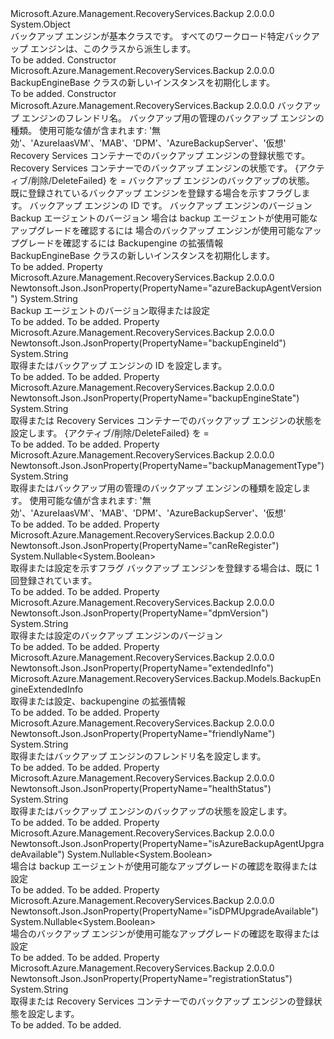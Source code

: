 <Type Name="BackupEngineBase" FullName="Microsoft.Azure.Management.RecoveryServices.Backup.Models.BackupEngineBase">
  <TypeSignature Language="C#" Value="public class BackupEngineBase" />
  <TypeSignature Language="ILAsm" Value=".class public auto ansi beforefieldinit BackupEngineBase extends System.Object" />
  <TypeSignature Language="DocId" Value="T:Microsoft.Azure.Management.RecoveryServices.Backup.Models.BackupEngineBase" />
  <TypeSignature Language="VB.NET" Value="Public Class BackupEngineBase" />
  <TypeSignature Language="F#" Value="type BackupEngineBase = class" />
  <AssemblyInfo>
    <AssemblyName>Microsoft.Azure.Management.RecoveryServices.Backup</AssemblyName>
    <AssemblyVersion>2.0.0.0</AssemblyVersion>
  </AssemblyInfo>
  <Base>
    <BaseTypeName>System.Object</BaseTypeName>
  </Base>
  <Interfaces />
  <Docs>
    <summary>
            バックアップ エンジンが基本クラスです。 すべてのワークロード特定バックアップ エンジンは、このクラスから派生します。
            </summary>
    <remarks>To be added.</remarks>
  </Docs>
  <Members>
    <Member MemberName=".ctor">
      <MemberSignature Language="C#" Value="public BackupEngineBase ();" />
      <MemberSignature Language="ILAsm" Value=".method public hidebysig specialname rtspecialname instance void .ctor() cil managed" />
      <MemberSignature Language="DocId" Value="M:Microsoft.Azure.Management.RecoveryServices.Backup.Models.BackupEngineBase.#ctor" />
      <MemberSignature Language="VB.NET" Value="Public Sub New ()" />
      <MemberType>Constructor</MemberType>
      <AssemblyInfo>
        <AssemblyName>Microsoft.Azure.Management.RecoveryServices.Backup</AssemblyName>
        <AssemblyVersion>2.0.0.0</AssemblyVersion>
      </AssemblyInfo>
      <Parameters />
      <Docs>
        <summary>
            BackupEngineBase クラスの新しいインスタンスを初期化します。
            </summary>
        <remarks>To be added.</remarks>
      </Docs>
    </Member>
    <Member MemberName=".ctor">
      <MemberSignature Language="C#" Value="public BackupEngineBase (string friendlyName = null, string backupManagementType = null, string registrationStatus = null, string backupEngineState = null, string healthStatus = null, Nullable&lt;bool&gt; canReRegister = null, string backupEngineId = null, string dpmVersion = null, string azureBackupAgentVersion = null, Nullable&lt;bool&gt; isAzureBackupAgentUpgradeAvailable = null, Nullable&lt;bool&gt; isDPMUpgradeAvailable = null, Microsoft.Azure.Management.RecoveryServices.Backup.Models.BackupEngineExtendedInfo extendedInfo = null);" />
      <MemberSignature Language="ILAsm" Value=".method public hidebysig specialname rtspecialname instance void .ctor(string friendlyName, string backupManagementType, string registrationStatus, string backupEngineState, string healthStatus, valuetype System.Nullable`1&lt;bool&gt; canReRegister, string backupEngineId, string dpmVersion, string azureBackupAgentVersion, valuetype System.Nullable`1&lt;bool&gt; isAzureBackupAgentUpgradeAvailable, valuetype System.Nullable`1&lt;bool&gt; isDPMUpgradeAvailable, class Microsoft.Azure.Management.RecoveryServices.Backup.Models.BackupEngineExtendedInfo extendedInfo) cil managed" />
      <MemberSignature Language="DocId" Value="M:Microsoft.Azure.Management.RecoveryServices.Backup.Models.BackupEngineBase.#ctor(System.String,System.String,System.String,System.String,System.String,System.Nullable{System.Boolean},System.String,System.String,System.String,System.Nullable{System.Boolean},System.Nullable{System.Boolean},Microsoft.Azure.Management.RecoveryServices.Backup.Models.BackupEngineExtendedInfo)" />
      <MemberSignature Language="VB.NET" Value="Public Sub New (Optional friendlyName As String = null, Optional backupManagementType As String = null, Optional registrationStatus As String = null, Optional backupEngineState As String = null, Optional healthStatus As String = null, Optional canReRegister As Nullable(Of Boolean) = null, Optional backupEngineId As String = null, Optional dpmVersion As String = null, Optional azureBackupAgentVersion As String = null, Optional isAzureBackupAgentUpgradeAvailable As Nullable(Of Boolean) = null, Optional isDPMUpgradeAvailable As Nullable(Of Boolean) = null, Optional extendedInfo As BackupEngineExtendedInfo = null)" />
      <MemberSignature Language="F#" Value="new Microsoft.Azure.Management.RecoveryServices.Backup.Models.BackupEngineBase : string * string * string * string * string * Nullable&lt;bool&gt; * string * string * string * Nullable&lt;bool&gt; * Nullable&lt;bool&gt; * Microsoft.Azure.Management.RecoveryServices.Backup.Models.BackupEngineExtendedInfo -&gt; Microsoft.Azure.Management.RecoveryServices.Backup.Models.BackupEngineBase" Usage="new Microsoft.Azure.Management.RecoveryServices.Backup.Models.BackupEngineBase (friendlyName, backupManagementType, registrationStatus, backupEngineState, healthStatus, canReRegister, backupEngineId, dpmVersion, azureBackupAgentVersion, isAzureBackupAgentUpgradeAvailable, isDPMUpgradeAvailable, extendedInfo)" />
      <MemberType>Constructor</MemberType>
      <AssemblyInfo>
        <AssemblyName>Microsoft.Azure.Management.RecoveryServices.Backup</AssemblyName>
        <AssemblyVersion>2.0.0.0</AssemblyVersion>
      </AssemblyInfo>
      <Parameters>
        <Parameter Name="friendlyName" Type="System.String" />
        <Parameter Name="backupManagementType" Type="System.String" />
        <Parameter Name="registrationStatus" Type="System.String" />
        <Parameter Name="backupEngineState" Type="System.String" />
        <Parameter Name="healthStatus" Type="System.String" />
        <Parameter Name="canReRegister" Type="System.Nullable&lt;System.Boolean&gt;" />
        <Parameter Name="backupEngineId" Type="System.String" />
        <Parameter Name="dpmVersion" Type="System.String" />
        <Parameter Name="azureBackupAgentVersion" Type="System.String" />
        <Parameter Name="isAzureBackupAgentUpgradeAvailable" Type="System.Nullable&lt;System.Boolean&gt;" />
        <Parameter Name="isDPMUpgradeAvailable" Type="System.Nullable&lt;System.Boolean&gt;" />
        <Parameter Name="extendedInfo" Type="Microsoft.Azure.Management.RecoveryServices.Backup.Models.BackupEngineExtendedInfo" />
      </Parameters>
      <Docs>
        <param name="friendlyName">バックアップ エンジンのフレンドリ名。</param>
        <param name="backupManagementType">バックアップ用の管理のバックアップ エンジンの種類。 使用可能な値が含まれます: '無効'、'AzureIaasVM'、'MAB'、'DPM'、'AzureBackupServer'、'仮想'</param>
        <param name="registrationStatus">Recovery Services コンテナーでのバックアップ エンジンの登録状態です。</param>
        <param name="backupEngineState">Recovery Services コンテナーでのバックアップ エンジンの状態です。 {アクティブ/削除/DeleteFailed} を =</param>
        <param name="healthStatus">バックアップ エンジンのバックアップの状態。</param>
        <param name="canReRegister">既に登録されているバックアップ エンジンを登録する場合を示すフラグします。</param>
        <param name="backupEngineId">バックアップ エンジンの ID です。</param>
        <param name="dpmVersion">バックアップ エンジンのバージョン</param>
        <param name="azureBackupAgentVersion">Backup エージェントのバージョン</param>
        <param name="isAzureBackupAgentUpgradeAvailable">場合は backup エージェントが使用可能なアップグレードを確認するには</param>
        <param name="isDPMUpgradeAvailable">場合のバックアップ エンジンが使用可能なアップグレードを確認するには</param>
        <param name="extendedInfo">Backupengine の拡張情報</param>
        <summary>
            BackupEngineBase クラスの新しいインスタンスを初期化します。
            </summary>
        <remarks>To be added.</remarks>
      </Docs>
    </Member>
    <Member MemberName="AzureBackupAgentVersion">
      <MemberSignature Language="C#" Value="public string AzureBackupAgentVersion { get; set; }" />
      <MemberSignature Language="ILAsm" Value=".property instance string AzureBackupAgentVersion" />
      <MemberSignature Language="DocId" Value="P:Microsoft.Azure.Management.RecoveryServices.Backup.Models.BackupEngineBase.AzureBackupAgentVersion" />
      <MemberSignature Language="VB.NET" Value="Public Property AzureBackupAgentVersion As String" />
      <MemberSignature Language="F#" Value="member this.AzureBackupAgentVersion : string with get, set" Usage="Microsoft.Azure.Management.RecoveryServices.Backup.Models.BackupEngineBase.AzureBackupAgentVersion" />
      <MemberType>Property</MemberType>
      <AssemblyInfo>
        <AssemblyName>Microsoft.Azure.Management.RecoveryServices.Backup</AssemblyName>
        <AssemblyVersion>2.0.0.0</AssemblyVersion>
      </AssemblyInfo>
      <Attributes>
        <Attribute>
          <AttributeName>Newtonsoft.Json.JsonProperty(PropertyName="azureBackupAgentVersion")</AttributeName>
        </Attribute>
      </Attributes>
      <ReturnValue>
        <ReturnType>System.String</ReturnType>
      </ReturnValue>
      <Docs>
        <summary>
            Backup エージェントのバージョン取得または設定
            </summary>
        <value>To be added.</value>
        <remarks>To be added.</remarks>
      </Docs>
    </Member>
    <Member MemberName="BackupEngineId">
      <MemberSignature Language="C#" Value="public string BackupEngineId { get; set; }" />
      <MemberSignature Language="ILAsm" Value=".property instance string BackupEngineId" />
      <MemberSignature Language="DocId" Value="P:Microsoft.Azure.Management.RecoveryServices.Backup.Models.BackupEngineBase.BackupEngineId" />
      <MemberSignature Language="VB.NET" Value="Public Property BackupEngineId As String" />
      <MemberSignature Language="F#" Value="member this.BackupEngineId : string with get, set" Usage="Microsoft.Azure.Management.RecoveryServices.Backup.Models.BackupEngineBase.BackupEngineId" />
      <MemberType>Property</MemberType>
      <AssemblyInfo>
        <AssemblyName>Microsoft.Azure.Management.RecoveryServices.Backup</AssemblyName>
        <AssemblyVersion>2.0.0.0</AssemblyVersion>
      </AssemblyInfo>
      <Attributes>
        <Attribute>
          <AttributeName>Newtonsoft.Json.JsonProperty(PropertyName="backupEngineId")</AttributeName>
        </Attribute>
      </Attributes>
      <ReturnValue>
        <ReturnType>System.String</ReturnType>
      </ReturnValue>
      <Docs>
        <summary>
            取得またはバックアップ エンジンの ID を設定します。
            </summary>
        <value>To be added.</value>
        <remarks>To be added.</remarks>
      </Docs>
    </Member>
    <Member MemberName="BackupEngineState">
      <MemberSignature Language="C#" Value="public string BackupEngineState { get; set; }" />
      <MemberSignature Language="ILAsm" Value=".property instance string BackupEngineState" />
      <MemberSignature Language="DocId" Value="P:Microsoft.Azure.Management.RecoveryServices.Backup.Models.BackupEngineBase.BackupEngineState" />
      <MemberSignature Language="VB.NET" Value="Public Property BackupEngineState As String" />
      <MemberSignature Language="F#" Value="member this.BackupEngineState : string with get, set" Usage="Microsoft.Azure.Management.RecoveryServices.Backup.Models.BackupEngineBase.BackupEngineState" />
      <MemberType>Property</MemberType>
      <AssemblyInfo>
        <AssemblyName>Microsoft.Azure.Management.RecoveryServices.Backup</AssemblyName>
        <AssemblyVersion>2.0.0.0</AssemblyVersion>
      </AssemblyInfo>
      <Attributes>
        <Attribute>
          <AttributeName>Newtonsoft.Json.JsonProperty(PropertyName="backupEngineState")</AttributeName>
        </Attribute>
      </Attributes>
      <ReturnValue>
        <ReturnType>System.String</ReturnType>
      </ReturnValue>
      <Docs>
        <summary>
            取得または Recovery Services コンテナーでのバックアップ エンジンの状態を設定します。 {アクティブ/削除/DeleteFailed} を =
            </summary>
        <value>To be added.</value>
        <remarks>To be added.</remarks>
      </Docs>
    </Member>
    <Member MemberName="BackupManagementType">
      <MemberSignature Language="C#" Value="public string BackupManagementType { get; set; }" />
      <MemberSignature Language="ILAsm" Value=".property instance string BackupManagementType" />
      <MemberSignature Language="DocId" Value="P:Microsoft.Azure.Management.RecoveryServices.Backup.Models.BackupEngineBase.BackupManagementType" />
      <MemberSignature Language="VB.NET" Value="Public Property BackupManagementType As String" />
      <MemberSignature Language="F#" Value="member this.BackupManagementType : string with get, set" Usage="Microsoft.Azure.Management.RecoveryServices.Backup.Models.BackupEngineBase.BackupManagementType" />
      <MemberType>Property</MemberType>
      <AssemblyInfo>
        <AssemblyName>Microsoft.Azure.Management.RecoveryServices.Backup</AssemblyName>
        <AssemblyVersion>2.0.0.0</AssemblyVersion>
      </AssemblyInfo>
      <Attributes>
        <Attribute>
          <AttributeName>Newtonsoft.Json.JsonProperty(PropertyName="backupManagementType")</AttributeName>
        </Attribute>
      </Attributes>
      <ReturnValue>
        <ReturnType>System.String</ReturnType>
      </ReturnValue>
      <Docs>
        <summary>
            取得またはバックアップ用の管理のバックアップ エンジンの種類を設定します。
            使用可能な値が含まれます: '無効'、'AzureIaasVM'、'MAB'、'DPM'、'AzureBackupServer'、'仮想'
            </summary>
        <value>To be added.</value>
        <remarks>To be added.</remarks>
      </Docs>
    </Member>
    <Member MemberName="CanReRegister">
      <MemberSignature Language="C#" Value="public Nullable&lt;bool&gt; CanReRegister { get; set; }" />
      <MemberSignature Language="ILAsm" Value=".property instance valuetype System.Nullable`1&lt;bool&gt; CanReRegister" />
      <MemberSignature Language="DocId" Value="P:Microsoft.Azure.Management.RecoveryServices.Backup.Models.BackupEngineBase.CanReRegister" />
      <MemberSignature Language="VB.NET" Value="Public Property CanReRegister As Nullable(Of Boolean)" />
      <MemberSignature Language="F#" Value="member this.CanReRegister : Nullable&lt;bool&gt; with get, set" Usage="Microsoft.Azure.Management.RecoveryServices.Backup.Models.BackupEngineBase.CanReRegister" />
      <MemberType>Property</MemberType>
      <AssemblyInfo>
        <AssemblyName>Microsoft.Azure.Management.RecoveryServices.Backup</AssemblyName>
        <AssemblyVersion>2.0.0.0</AssemblyVersion>
      </AssemblyInfo>
      <Attributes>
        <Attribute>
          <AttributeName>Newtonsoft.Json.JsonProperty(PropertyName="canReRegister")</AttributeName>
        </Attribute>
      </Attributes>
      <ReturnValue>
        <ReturnType>System.Nullable&lt;System.Boolean&gt;</ReturnType>
      </ReturnValue>
      <Docs>
        <summary>
            取得または設定を示すフラグ バックアップ エンジンを登録する場合は、既に 1 回登録されています。
            </summary>
        <value>To be added.</value>
        <remarks>To be added.</remarks>
      </Docs>
    </Member>
    <Member MemberName="DpmVersion">
      <MemberSignature Language="C#" Value="public string DpmVersion { get; set; }" />
      <MemberSignature Language="ILAsm" Value=".property instance string DpmVersion" />
      <MemberSignature Language="DocId" Value="P:Microsoft.Azure.Management.RecoveryServices.Backup.Models.BackupEngineBase.DpmVersion" />
      <MemberSignature Language="VB.NET" Value="Public Property DpmVersion As String" />
      <MemberSignature Language="F#" Value="member this.DpmVersion : string with get, set" Usage="Microsoft.Azure.Management.RecoveryServices.Backup.Models.BackupEngineBase.DpmVersion" />
      <MemberType>Property</MemberType>
      <AssemblyInfo>
        <AssemblyName>Microsoft.Azure.Management.RecoveryServices.Backup</AssemblyName>
        <AssemblyVersion>2.0.0.0</AssemblyVersion>
      </AssemblyInfo>
      <Attributes>
        <Attribute>
          <AttributeName>Newtonsoft.Json.JsonProperty(PropertyName="dpmVersion")</AttributeName>
        </Attribute>
      </Attributes>
      <ReturnValue>
        <ReturnType>System.String</ReturnType>
      </ReturnValue>
      <Docs>
        <summary>
            取得または設定のバックアップ エンジンのバージョン
            </summary>
        <value>To be added.</value>
        <remarks>To be added.</remarks>
      </Docs>
    </Member>
    <Member MemberName="ExtendedInfo">
      <MemberSignature Language="C#" Value="public Microsoft.Azure.Management.RecoveryServices.Backup.Models.BackupEngineExtendedInfo ExtendedInfo { get; set; }" />
      <MemberSignature Language="ILAsm" Value=".property instance class Microsoft.Azure.Management.RecoveryServices.Backup.Models.BackupEngineExtendedInfo ExtendedInfo" />
      <MemberSignature Language="DocId" Value="P:Microsoft.Azure.Management.RecoveryServices.Backup.Models.BackupEngineBase.ExtendedInfo" />
      <MemberSignature Language="VB.NET" Value="Public Property ExtendedInfo As BackupEngineExtendedInfo" />
      <MemberSignature Language="F#" Value="member this.ExtendedInfo : Microsoft.Azure.Management.RecoveryServices.Backup.Models.BackupEngineExtendedInfo with get, set" Usage="Microsoft.Azure.Management.RecoveryServices.Backup.Models.BackupEngineBase.ExtendedInfo" />
      <MemberType>Property</MemberType>
      <AssemblyInfo>
        <AssemblyName>Microsoft.Azure.Management.RecoveryServices.Backup</AssemblyName>
        <AssemblyVersion>2.0.0.0</AssemblyVersion>
      </AssemblyInfo>
      <Attributes>
        <Attribute>
          <AttributeName>Newtonsoft.Json.JsonProperty(PropertyName="extendedInfo")</AttributeName>
        </Attribute>
      </Attributes>
      <ReturnValue>
        <ReturnType>Microsoft.Azure.Management.RecoveryServices.Backup.Models.BackupEngineExtendedInfo</ReturnType>
      </ReturnValue>
      <Docs>
        <summary>
            取得または設定、backupengine の拡張情報
            </summary>
        <value>To be added.</value>
        <remarks>To be added.</remarks>
      </Docs>
    </Member>
    <Member MemberName="FriendlyName">
      <MemberSignature Language="C#" Value="public string FriendlyName { get; set; }" />
      <MemberSignature Language="ILAsm" Value=".property instance string FriendlyName" />
      <MemberSignature Language="DocId" Value="P:Microsoft.Azure.Management.RecoveryServices.Backup.Models.BackupEngineBase.FriendlyName" />
      <MemberSignature Language="VB.NET" Value="Public Property FriendlyName As String" />
      <MemberSignature Language="F#" Value="member this.FriendlyName : string with get, set" Usage="Microsoft.Azure.Management.RecoveryServices.Backup.Models.BackupEngineBase.FriendlyName" />
      <MemberType>Property</MemberType>
      <AssemblyInfo>
        <AssemblyName>Microsoft.Azure.Management.RecoveryServices.Backup</AssemblyName>
        <AssemblyVersion>2.0.0.0</AssemblyVersion>
      </AssemblyInfo>
      <Attributes>
        <Attribute>
          <AttributeName>Newtonsoft.Json.JsonProperty(PropertyName="friendlyName")</AttributeName>
        </Attribute>
      </Attributes>
      <ReturnValue>
        <ReturnType>System.String</ReturnType>
      </ReturnValue>
      <Docs>
        <summary>
            取得またはバックアップ エンジンのフレンドリ名を設定します。
            </summary>
        <value>To be added.</value>
        <remarks>To be added.</remarks>
      </Docs>
    </Member>
    <Member MemberName="HealthStatus">
      <MemberSignature Language="C#" Value="public string HealthStatus { get; set; }" />
      <MemberSignature Language="ILAsm" Value=".property instance string HealthStatus" />
      <MemberSignature Language="DocId" Value="P:Microsoft.Azure.Management.RecoveryServices.Backup.Models.BackupEngineBase.HealthStatus" />
      <MemberSignature Language="VB.NET" Value="Public Property HealthStatus As String" />
      <MemberSignature Language="F#" Value="member this.HealthStatus : string with get, set" Usage="Microsoft.Azure.Management.RecoveryServices.Backup.Models.BackupEngineBase.HealthStatus" />
      <MemberType>Property</MemberType>
      <AssemblyInfo>
        <AssemblyName>Microsoft.Azure.Management.RecoveryServices.Backup</AssemblyName>
        <AssemblyVersion>2.0.0.0</AssemblyVersion>
      </AssemblyInfo>
      <Attributes>
        <Attribute>
          <AttributeName>Newtonsoft.Json.JsonProperty(PropertyName="healthStatus")</AttributeName>
        </Attribute>
      </Attributes>
      <ReturnValue>
        <ReturnType>System.String</ReturnType>
      </ReturnValue>
      <Docs>
        <summary>
            取得またはバックアップ エンジンのバックアップの状態を設定します。
            </summary>
        <value>To be added.</value>
        <remarks>To be added.</remarks>
      </Docs>
    </Member>
    <Member MemberName="IsAzureBackupAgentUpgradeAvailable">
      <MemberSignature Language="C#" Value="public Nullable&lt;bool&gt; IsAzureBackupAgentUpgradeAvailable { get; set; }" />
      <MemberSignature Language="ILAsm" Value=".property instance valuetype System.Nullable`1&lt;bool&gt; IsAzureBackupAgentUpgradeAvailable" />
      <MemberSignature Language="DocId" Value="P:Microsoft.Azure.Management.RecoveryServices.Backup.Models.BackupEngineBase.IsAzureBackupAgentUpgradeAvailable" />
      <MemberSignature Language="VB.NET" Value="Public Property IsAzureBackupAgentUpgradeAvailable As Nullable(Of Boolean)" />
      <MemberSignature Language="F#" Value="member this.IsAzureBackupAgentUpgradeAvailable : Nullable&lt;bool&gt; with get, set" Usage="Microsoft.Azure.Management.RecoveryServices.Backup.Models.BackupEngineBase.IsAzureBackupAgentUpgradeAvailable" />
      <MemberType>Property</MemberType>
      <AssemblyInfo>
        <AssemblyName>Microsoft.Azure.Management.RecoveryServices.Backup</AssemblyName>
        <AssemblyVersion>2.0.0.0</AssemblyVersion>
      </AssemblyInfo>
      <Attributes>
        <Attribute>
          <AttributeName>Newtonsoft.Json.JsonProperty(PropertyName="isAzureBackupAgentUpgradeAvailable")</AttributeName>
        </Attribute>
      </Attributes>
      <ReturnValue>
        <ReturnType>System.Nullable&lt;System.Boolean&gt;</ReturnType>
      </ReturnValue>
      <Docs>
        <summary>
            場合は backup エージェントが使用可能なアップグレードの確認を取得または設定
            </summary>
        <value>To be added.</value>
        <remarks>To be added.</remarks>
      </Docs>
    </Member>
    <Member MemberName="IsDPMUpgradeAvailable">
      <MemberSignature Language="C#" Value="public Nullable&lt;bool&gt; IsDPMUpgradeAvailable { get; set; }" />
      <MemberSignature Language="ILAsm" Value=".property instance valuetype System.Nullable`1&lt;bool&gt; IsDPMUpgradeAvailable" />
      <MemberSignature Language="DocId" Value="P:Microsoft.Azure.Management.RecoveryServices.Backup.Models.BackupEngineBase.IsDPMUpgradeAvailable" />
      <MemberSignature Language="VB.NET" Value="Public Property IsDPMUpgradeAvailable As Nullable(Of Boolean)" />
      <MemberSignature Language="F#" Value="member this.IsDPMUpgradeAvailable : Nullable&lt;bool&gt; with get, set" Usage="Microsoft.Azure.Management.RecoveryServices.Backup.Models.BackupEngineBase.IsDPMUpgradeAvailable" />
      <MemberType>Property</MemberType>
      <AssemblyInfo>
        <AssemblyName>Microsoft.Azure.Management.RecoveryServices.Backup</AssemblyName>
        <AssemblyVersion>2.0.0.0</AssemblyVersion>
      </AssemblyInfo>
      <Attributes>
        <Attribute>
          <AttributeName>Newtonsoft.Json.JsonProperty(PropertyName="isDPMUpgradeAvailable")</AttributeName>
        </Attribute>
      </Attributes>
      <ReturnValue>
        <ReturnType>System.Nullable&lt;System.Boolean&gt;</ReturnType>
      </ReturnValue>
      <Docs>
        <summary>
            場合のバックアップ エンジンが使用可能なアップグレードの確認を取得または設定
            </summary>
        <value>To be added.</value>
        <remarks>To be added.</remarks>
      </Docs>
    </Member>
    <Member MemberName="RegistrationStatus">
      <MemberSignature Language="C#" Value="public string RegistrationStatus { get; set; }" />
      <MemberSignature Language="ILAsm" Value=".property instance string RegistrationStatus" />
      <MemberSignature Language="DocId" Value="P:Microsoft.Azure.Management.RecoveryServices.Backup.Models.BackupEngineBase.RegistrationStatus" />
      <MemberSignature Language="VB.NET" Value="Public Property RegistrationStatus As String" />
      <MemberSignature Language="F#" Value="member this.RegistrationStatus : string with get, set" Usage="Microsoft.Azure.Management.RecoveryServices.Backup.Models.BackupEngineBase.RegistrationStatus" />
      <MemberType>Property</MemberType>
      <AssemblyInfo>
        <AssemblyName>Microsoft.Azure.Management.RecoveryServices.Backup</AssemblyName>
        <AssemblyVersion>2.0.0.0</AssemblyVersion>
      </AssemblyInfo>
      <Attributes>
        <Attribute>
          <AttributeName>Newtonsoft.Json.JsonProperty(PropertyName="registrationStatus")</AttributeName>
        </Attribute>
      </Attributes>
      <ReturnValue>
        <ReturnType>System.String</ReturnType>
      </ReturnValue>
      <Docs>
        <summary>
            取得または Recovery Services コンテナーでのバックアップ エンジンの登録状態を設定します。
            </summary>
        <value>To be added.</value>
        <remarks>To be added.</remarks>
      </Docs>
    </Member>
  </Members>
</Type>